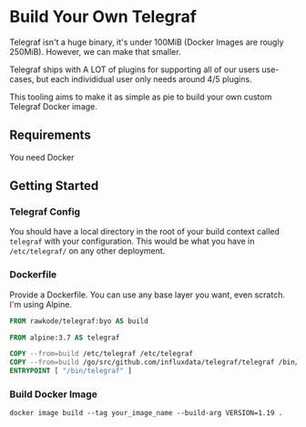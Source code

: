 # Build Your Own Telegraf

Telegraf isn't a huge binary, it's under 100MiB (Docker Images are rougly 250MiB). However, we can make that smaller.

Telegraf ships with A LOT of plugins for supporting all of our users use-cases, but each individidual user only needs around 4/5 plugins.

This tooling aims to make it as simple as pie to build your own custom Telegraf Docker image.

## Requirements

You need Docker

## Getting Started

### Telegraf Config

You should have a local directory in the root of your build context called `telegraf` with your configuration. This would be what you have in `/etc/telegraf/` on any other deployment.

### Dockerfile

Provide a Dockerfile. You can use any base layer you want, even scratch. I'm using Alpine.

```Dockerfile
FROM rawkode/telegraf:byo AS build

FROM alpine:3.7 AS telegraf

COPY --from=build /etc/telegraf /etc/telegraf
COPY --from=build /go/src/github.com/influxdata/telegraf/telegraf /bin/telegraf
ENTRYPOINT [ "/bin/telegraf" ]
```

### Build Docker Image

`docker image build --tag your_image_name --build-arg VERSION=1.19 .`
